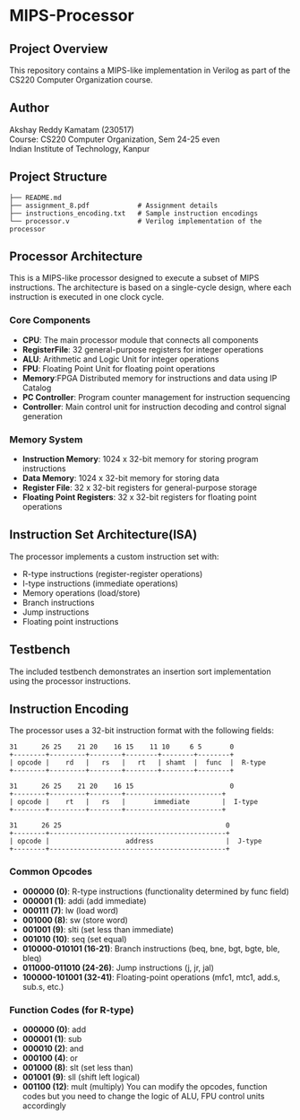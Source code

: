 # MIPS-Processor

## Project Overview
This repository contains a MIPS-like implementation in Verilog as part of the CS220 Computer Organization course.

## Author
Akshay Reddy Kamatam (230517) <br>
Course: CS220 Computer Organization, Sem 24-25 even <br>
Indian Institute of Technology, Kanpur

## Project Structure
```
├── README.md
├── assignment_8.pdf            # Assignment details
├── instructions_encoding.txt   # Sample instruction encodings
└── processor.v                 # Verilog implementation of the processor
```

## Processor Architecture
This is a MIPS-like processor designed to execute a subset of MIPS instructions. The architecture is based on a single-cycle design, where each instruction is executed in one clock cycle.

### Core Components
- **CPU**: The main processor module that connects all components
- **RegisterFile**: 32 general-purpose registers for integer operations
- **ALU**: Arithmetic and Logic Unit for integer operations
- **FPU**: Floating Point Unit for floating point operations
- **Memory**:FPGA Distributed memory for instructions and data using IP Catalog
- **PC Controller**: Program counter management for instruction sequencing
- **Controller**: Main control unit for instruction decoding and control signal generation

### Memory System
- **Instruction Memory**: 1024 x 32-bit memory for storing program instructions
- **Data Memory**: 1024 x 32-bit memory for storing data
- **Register File**: 32 x 32-bit registers for general-purpose storage
- **Floating Point Registers**: 32 x 32-bit registers for floating point operations

## Instruction Set Architecture(ISA)
The processor implements a custom instruction set with:
- R-type instructions (register-register operations)
- I-type instructions (immediate operations)
- Memory operations (load/store)
- Branch instructions
- Jump instructions
- Floating point instructions

## Testbench
The included testbench demonstrates an insertion sort implementation using the processor instructions.

## Instruction Encoding

The processor uses a 32-bit instruction format with the following fields:

```
31      26 25    21 20    16 15    11 10     6 5       0
+--------+---------+--------+--------+--------+--------+
| opcode |    rd   |   rs   |   rt   | shamt  |  func  |  R-type
+--------+---------+--------+--------+--------+--------+

31      26 25    21 20    16 15                        0
+--------+---------+--------+------------------------+
| opcode |    rt   |   rs   |       immediate        |  I-type
+--------+---------+--------+------------------------+

31      26 25                                         0
+--------+--------------------------------------------+
| opcode |                   address                  |  J-type
+--------+--------------------------------------------+
```

### Common Opcodes
- **000000 (0)**: R-type instructions (functionality determined by func field)
- **000001 (1)**: addi (add immediate)
- **000111 (7)**: lw (load word)
- **001000 (8)**: sw (store word)
- **001001 (9)**: slti (set less than immediate)
- **001010 (10)**: seq (set equal)
- **010000-010101 (16-21)**: Branch instructions (beq, bne, bgt, bgte, ble, bleq)
- **011000-011010 (24-26)**: Jump instructions (j, jr, jal)
- **100000-101001 (32-41)**: Floating-point operations (mfc1, mtc1, add.s, sub.s, etc.)

### Function Codes (for R-type)
- **000000 (0)**: add
- **000001 (1)**: sub
- **000010 (2)**: and
- **000100 (4)**: or
- **001000 (8)**: slt (set less than)
- **001001 (9)**: sll (shift left logical)
- **001100 (12)**: mult (multiply)
You can modify the opcodes, function codes but you need to change the logic of ALU, FPU control units accordingly
